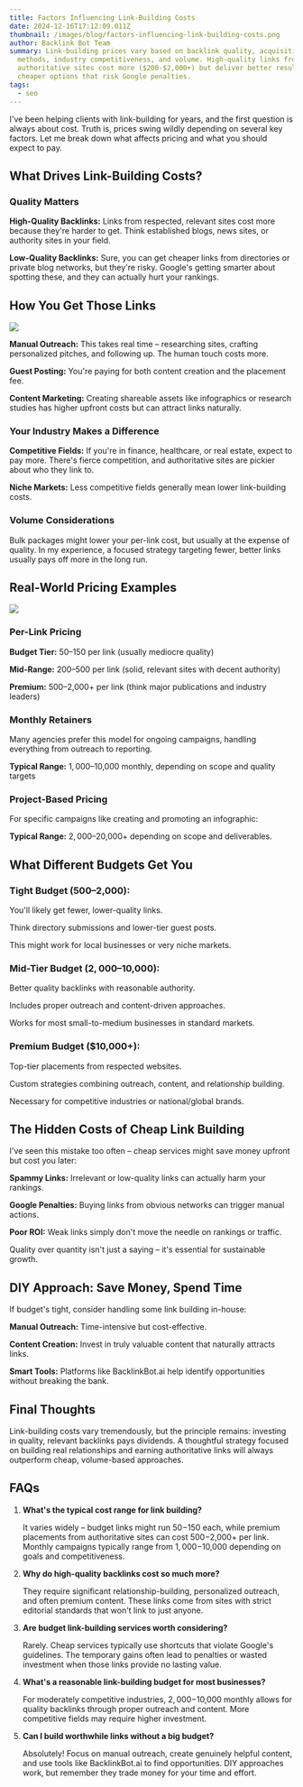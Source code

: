 ```yaml
---
title: Factors Influencing Link-Building Costs
date: 2024-12-16T17:12:09.011Z
thumbnail: /images/blog/factors-influencing-link-building-costs.png
author: Backlink Bot Team
summary: Link-building prices vary based on backlink quality, acquisition
  methods, industry competitiveness, and volume. High-quality links from
  authoritative sites cost more ($200-$2,000+) but deliver better results than
  cheaper options that risk Google penalties.
tags:
  - seo
---
```

I've been helping clients with link-building for years, and the first question is always about cost. Truth is, prices swing wildly depending on several key factors. Let me break down what affects pricing and what you should expect to pay.



## What Drives Link-Building Costs?

### Quality Matters

**High-Quality Backlinks:** Links from respected, relevant sites cost more because they're harder to get. Think established blogs, news sites, or authority sites in your field.

**Low-Quality Backlinks:** Sure, you can get cheaper links from directories or private blog networks, but they're risky. Google's getting smarter about spotting these, and they can actually hurt your rankings.

## How You Get Those Links

![](/images/blog/how-you-get-those-links-visual-selection.png)

**Manual Outreach:** This takes real time – researching sites, crafting personalized pitches, and following up. The human touch costs more.

**Guest Posting:** You're paying for both content creation and the placement fee.

**Content Marketing:** Creating shareable assets like infographics or research studies has higher upfront costs but can attract links naturally.

### Your Industry Makes a Difference

**Competitive Fields:** If you're in finance, healthcare, or real estate, expect to pay more. There's fierce competition, and authoritative sites are pickier about who they link to.

**Niche Markets:** Less competitive fields generally mean lower link-building costs.

### Volume Considerations

Bulk packages might lower your per-link cost, but usually at the expense of quality. In my experience, a focused strategy targeting fewer, better links usually pays off more in the long run.



## Real-World Pricing Examples

![](/images/blog/real-world-pricing-examples-visual-selection.png)

### Per-Link Pricing

**Budget Tier:** $50–$150 per link (usually mediocre quality)

**Mid-Range:** $200–$500 per link (solid, relevant sites with decent authority)

**Premium:** $500–$2,000+ per link (think major publications and industry leaders)

### Monthly Retainers

Many agencies prefer this model for ongoing campaigns, handling everything from outreach to reporting.

**Typical Range:** $1,000–$10,000 monthly, depending on scope and quality targets

### Project-Based Pricing

For specific campaigns like creating and promoting an infographic:

**Typical Range:** $2,000–$20,000+ depending on scope and deliverables.



## What Different Budgets Get You

### Tight Budget ($500–$2,000):

You'll likely get fewer, lower-quality links.

Think directory submissions and lower-tier guest posts.

This might work for local businesses or very niche markets.

### Mid-Tier Budget ($2,000–$10,000):

Better quality backlinks with reasonable authority.

Includes proper outreach and content-driven approaches.

Works for most small-to-medium businesses in standard markets.

### Premium Budget ($10,000+):

Top-tier placements from respected websites.

Custom strategies combining outreach, content, and relationship building.

Necessary for competitive industries or national/global brands.



## The Hidden Costs of Cheap Link Building

I've seen this mistake too often – cheap services might save money upfront but cost you later:

**Spammy Links:** Irrelevant or low-quality links can actually harm your rankings.

**Google Penalties:** Buying links from obvious networks can trigger manual actions.

**Poor ROI:** Weak links simply don't move the needle on rankings or traffic.

Quality over quantity isn't just a saying – it's essential for sustainable growth.



## DIY Approach: Save Money, Spend Time

If budget's tight, consider handling some link building in-house:

**Manual Outreach:** Time-intensive but cost-effective.

**Content Creation:** Invest in truly valuable content that naturally attracts links.

**Smart Tools:** Platforms like BacklinkBot.ai help identify opportunities without breaking the bank.



## Final Thoughts

Link-building costs vary tremendously, but the principle remains: investing in quality, relevant backlinks pays dividends. A thoughtful strategy focused on building real relationships and earning authoritative links will always outperform cheap, volume-based approaches.



## FAQs

1. **What's the typical cost range for link building?** 

   It varies widely – budget links might run $50-$150 each, while premium placements from authoritative sites can cost $500-$2,000+ per link. Monthly campaigns typically range from $1,000-$10,000 depending on goals and competitiveness.
2. **Why do high-quality backlinks cost so much more?**

    They require significant relationship-building, personalized outreach, and often premium content. These links come from sites with strict editorial standards that won't link to just anyone.
3. **Are budget link-building services worth considering?** 

   Rarely. Cheap services typically use shortcuts that violate Google's guidelines. The temporary gains often lead to penalties or wasted investment when those links provide no lasting value.
4. **What's a reasonable link-building budget for most businesses?**

    For moderately competitive industries, $2,000-$10,000 monthly allows for quality backlinks through proper outreach and content. More competitive fields may require higher investment.
5. **Can I build worthwhile links without a big budget?** 

   Absolutely! Focus on manual outreach, create genuinely helpful content, and use tools like BacklinkBot.ai to find opportunities. DIY approaches work, but remember they trade money for your time and effort.